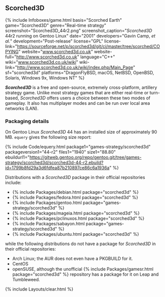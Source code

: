 ## Scorched3D
{% include Infoboxes/game.html basis="Scorched Earth" game="Scorched3D" genre="Real-time strategy" screenshot="Scorched3D_44r2.png" screenshot_caption="<i>Scorched3D</i> 44r2 running on Gentoo Linux" date="2001" developers="Gavin Camp, <i>et al.</i>" development="Post-release" license="GPL" license-link="https://sourceforge.net/p/scorched3d/git/ci/master/tree/scorched/COPYING" website="www.scorched3d.co.uk" website-full="http://www.scorched3d.co.uk" language="C++" wiki="www.scorched3d.co.uk/wiki" wiki-link="http://www.scorched3d.co.uk/wiki/index.php/Main_Page" sf="scorched3d" platforms="DragonFlyBSD, macOS, NetBSD, OpenBSD, Solaris, Windows 9x, Windows NT" %}

***Scorched3D*** is a free and open-source, extremely cross-platform, artillery strategy game. Unlike most strategy games that are either real-time or turn-based, *Scorched3D* offers users a choice between these two modes of gameplay. It also has multiplayer modes and can be run over local area networks (LAN). 

### Packaging details
On Gentoo Linux *Scorched3D* 44 has an installed size of approximately 90 MB. `equery` gives the following size report:

{% include Code/equery.html package1="games-strategy/scorched3d" packageversion1="44-r2" files1="1940" size1="88.80" ebuildurl1="https://gitweb.gentoo.org/repo/gentoo.git/tree/games-strategy/scorched3d/scorched3d-44-r2.ebuild?id=1799b8fd29a3d6fdfea87b210897ce86c6a1936a" %}

Distributions with a *Scorched3D* package in their official repositories include: 

* {% include Packages/debian.html package="scorched3d" %}
* {% include Packages/fedora.html package="scorched3d" %}
* {% include Packages/gentoo.html package="games-strategy/scorched3d" %}
* {% include Packages/mageia.html package="scorched3d" %}
* {% include Packages/pclinuxos.html package="scorched3d" %}
* {% include Packages/sabayon.html package="games-strategy/scorched3d" %}
* {% include Packages/ubuntu.html package="scorched3d" %}

while the following distributions do not have a package for *Scorched3D* in their official repositories:

* Arch Linux; the AUR does not even have a PKGBUILD for it.  
* CentOS
* openSUSE, although the unofficial {% include Packages/gamesr.html package="scorched3d" %} repository has a package for it on Leap and Tumbleweed.

{% include Layouts/clear.html %}
